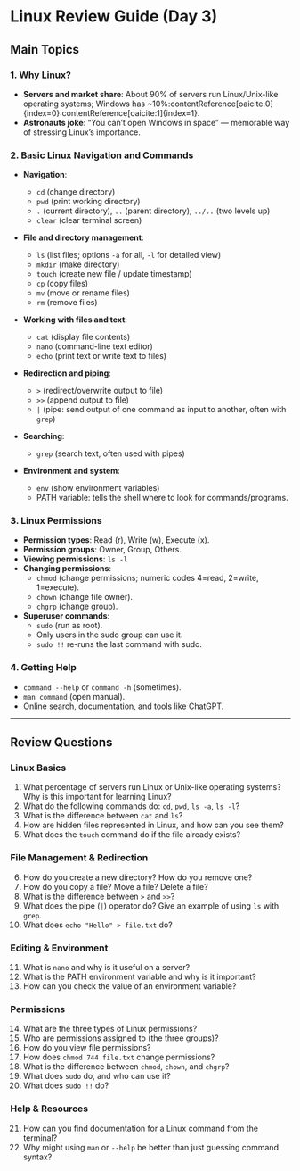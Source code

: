 # Linux Review Guide (Day 3)

## Main Topics

### 1. Why Linux?
- **Servers and market share**: About 90% of servers run Linux/Unix-like operating systems; Windows has ~10%:contentReference[oaicite:0]{index=0}:contentReference[oaicite:1]{index=1}.
- **Astronauts joke**: “You can’t open Windows in space” — memorable way of stressing Linux’s importance.

### 2. Basic Linux Navigation and Commands
- **Navigation**:  
  - `cd` (change directory)  
  - `pwd` (print working directory)  
  - `.` (current directory), `..` (parent directory), `../..` (two levels up)  
  - `clear` (clear terminal screen)  

- **File and directory management**:  
  - `ls` (list files; options `-a` for all, `-l` for detailed view)  
  - `mkdir` (make directory)  
  - `touch` (create new file / update timestamp)  
  - `cp` (copy files)  
  - `mv` (move or rename files)  
  - `rm` (remove files)  

- **Working with files and text**:  
  - `cat` (display file contents)  
  - `nano` (command-line text editor)  
  - `echo` (print text or write text to files)  

- **Redirection and piping**:  
  - `>` (redirect/overwrite output to file)  
  - `>>` (append output to file)  
  - `|` (pipe: send output of one command as input to another, often with `grep`)  

- **Searching**:  
  - `grep` (search text, often used with pipes)  

- **Environment and system**:  
  - `env` (show environment variables)  
  - PATH variable: tells the shell where to look for commands/programs.  

### 3. Linux Permissions
- **Permission types**: Read (r), Write (w), Execute (x).  
- **Permission groups**: Owner, Group, Others.  
- **Viewing permissions**: `ls -l`  
- **Changing permissions**:  
  - `chmod` (change permissions; numeric codes 4=read, 2=write, 1=execute).  
  - `chown` (change file owner).  
  - `chgrp` (change group).  
- **Superuser commands**:  
  - `sudo` (run as root).  
  - Only users in the sudo group can use it.  
  - `sudo !!` re-runs the last command with sudo.  

### 4. Getting Help
- `command --help` or `command -h` (sometimes).  
- `man command` (open manual).  
- Online search, documentation, and tools like ChatGPT.  

---

## Review Questions

### Linux Basics
1. What percentage of servers run Linux or Unix-like operating systems? Why is this important for learning Linux?  
2. What do the following commands do: `cd`, `pwd`, `ls -a`, `ls -l`?  
3. What is the difference between `cat` and `ls`?  
4. How are hidden files represented in Linux, and how can you see them?  
5. What does the `touch` command do if the file already exists?  

### File Management & Redirection
6. How do you create a new directory? How do you remove one?  
7. How do you copy a file? Move a file? Delete a file?  
8. What is the difference between `>` and `>>`?  
9. What does the pipe (`|`) operator do? Give an example of using `ls` with `grep`.  
10. What does `echo "Hello" > file.txt` do?  

### Editing & Environment
11. What is `nano` and why is it useful on a server?  
12. What is the PATH environment variable and why is it important?  
13. How can you check the value of an environment variable?  

### Permissions
14. What are the three types of Linux permissions?  
15. Who are permissions assigned to (the three groups)?  
16. How do you view file permissions?  
17. How does `chmod 744 file.txt` change permissions?  
18. What is the difference between `chmod`, `chown`, and `chgrp`?  
19. What does `sudo` do, and who can use it?  
20. What does `sudo !!` do?  

### Help & Resources
21. How can you find documentation for a Linux command from the terminal?  
22. Why might using `man` or `--help` be better than just guessing command syntax?  
